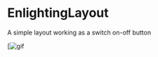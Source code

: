 # EnlightingLayout
A simple layout working as a switch on-off button

[![gif](https://github.com/ngallazzi/EnlightingLayout/blob/master/demo.gif)